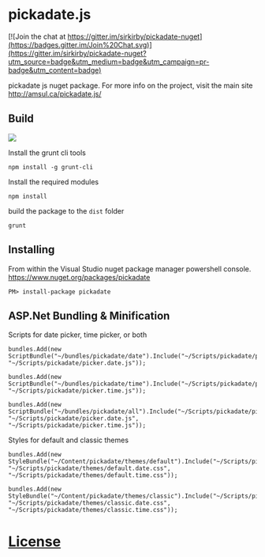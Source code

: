 # pickadate.js #

[![Join the chat at https://gitter.im/sirkirby/pickadate-nuget](https://badges.gitter.im/Join%20Chat.svg)](https://gitter.im/sirkirby/pickadate-nuget?utm_source=badge&utm_medium=badge&utm_campaign=pr-badge&utm_content=badge)

pickadate js nuget package. For more info on the project, visit the main site http://amsul.ca/pickadate.js/

## Build ##

![](http://build.ryantechframework.com/app/rest/builds/buildType:%28id:NugetPackages_PickADateNuget%29/statusIcon)

Install the grunt cli tools

`npm install -g grunt-cli`

Install the required modules

`npm install`

build the package to the `dist` folder

`grunt`

## Installing ##
From within the Visual Studio nuget package manager powershell console. https://www.nuget.org/packages/pickadate

`PM> install-package pickadate`


## ASP.Net Bundling & Minification ##
Scripts for date picker, time picker, or both

    bundles.Add(new ScriptBundle("~/bundles/pickadate/date").Include("~/Scripts/pickadate/picker.js", "~/Scripts/pickadate/picker.date.js"));

    bundles.Add(new ScriptBundle("~/bundles/pickadate/time").Include("~/Scripts/pickadate/picker.js", "~/Scripts/pickadate/picker.time.js"));

    bundles.Add(new ScriptBundle("~/bundles/pickadate/all").Include("~/Scripts/pickadate/picker.js", "~/Scripts/pickadate/picker.date.js", "~/Scripts/pickadate/picker.time.js"));

Styles for default and classic themes

    bundles.Add(new StyleBundle("~/Content/pickadate/themes/default").Include("~/Scripts/pickadate/themes/default.css", "~/Scripts/pickadate/themes/default.date.css", "~/Scripts/pickadate/themes/default.time.css"));

    bundles.Add(new StyleBundle("~/Content/pickadate/themes/classic").Include("~/Scripts/pickadate/themes/classic.css", "~/Scripts/pickadate/themes/classic.date.css", "~/Scripts/pickadate/themes/classic.time.css"));

# [License](LICENSE.txt) #
